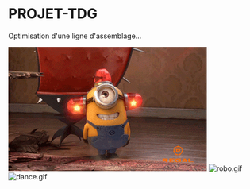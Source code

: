 # PROJET-TDG
Optimisation d'une ligne d'assemblage...

![miniongif.gif](readmeImages/miniongif.gif)
![robo.gif](readmeImages/robo.gif)
![dance.gif](readmeImages/dance.gif)
